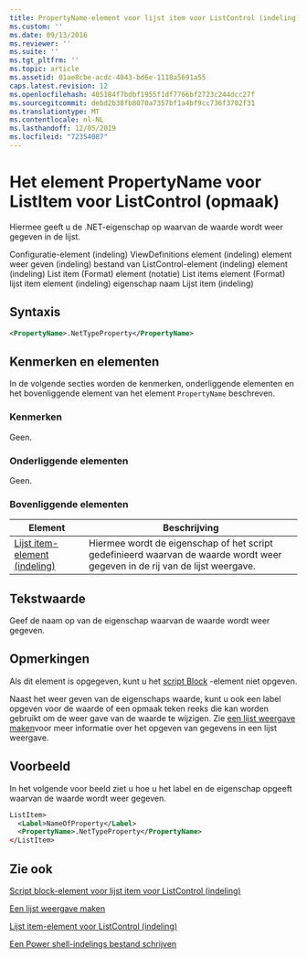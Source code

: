 ```yaml
---
title: PropertyName-element voor lijst item voor ListControl (indeling) | Microsoft Docs
ms.custom: ''
ms.date: 09/13/2016
ms.reviewer: ''
ms.suite: ''
ms.tgt_pltfrm: ''
ms.topic: article
ms.assetid: 01ae8cbe-acdc-4043-bd6e-1118a5691a55
caps.latest.revision: 12
ms.openlocfilehash: 405184f7bdbf1955f1df7766bf2723c244dcc27f
ms.sourcegitcommit: debd2b38fb8070a7357bf1a4bf9cc736f3702f31
ms.translationtype: MT
ms.contentlocale: nl-NL
ms.lasthandoff: 12/05/2019
ms.locfileid: "72354087"
---
```

# <a name="propertyname-element-for-listitem-for-listcontrol-format"></a>Het element PropertyName voor ListItem voor ListControl (opmaak)

Hiermee geeft u de .NET-eigenschap op waarvan de waarde wordt weer gegeven in de lijst.

Configuratie-element (indeling) ViewDefinitions element (indeling) element weer geven (indeling) bestand van ListControl-element (indeling) element (indeling) List item (Format) element (notatie) List items element (Format) lijst item element (indeling) eigenschap naam Lijst item (indeling)

## <a name="syntax"></a>Syntaxis

```xml
<PropertyName>.NetTypeProperty</PropertyName>
```

## <a name="attributes-and-elements"></a>Kenmerken en elementen

In de volgende secties worden de kenmerken, onderliggende elementen en het bovenliggende element van het element `PropertyName` beschreven.

### <a name="attributes"></a>Kenmerken

Geen.

### <a name="child-elements"></a>Onderliggende elementen

Geen.

### <a name="parent-elements"></a>Bovenliggende elementen

|Element|Beschrijving|
|-------------|-----------------|
|[Lijst item-element (indeling)](./listitem-element-for-listitems-for-listcontrol-format.md)|Hiermee wordt de eigenschap of het script gedefinieerd waarvan de waarde wordt weer gegeven in de rij van de lijst weergave.|

## <a name="text-value"></a>Tekstwaarde

Geef de naam op van de eigenschap waarvan de waarde wordt weer gegeven.

## <a name="remarks"></a>Opmerkingen

Als dit element is opgegeven, kunt u het [script Block](./scriptblock-element-for-listitem-for-listcontrol-format.md) -element niet opgeven.

Naast het weer geven van de eigenschaps waarde, kunt u ook een label opgeven voor de waarde of een opmaak teken reeks die kan worden gebruikt om de weer gave van de waarde te wijzigen. Zie [een lijst weergave maken](./creating-a-list-view.md)voor meer informatie over het opgeven van gegevens in een lijst weergave.

## <a name="example"></a>Voorbeeld

In het volgende voor beeld ziet u hoe u het label en de eigenschap opgeeft waarvan de waarde wordt weer gegeven.

```xml
ListItem>
  <Label>NameOfProperty</Label>
  <PropertyName>.NetTypeProperty</PropertyName>
</ListItem>

```

## <a name="see-also"></a>Zie ook

[Script block-element voor lijst item voor ListControl (indeling)](./scriptblock-element-for-listitem-for-listcontrol-format.md)

[Een lijst weergave maken](./creating-a-list-view.md)

[Lijst item-element voor ListControl (indeling)](./listitem-element-for-listitems-for-listcontrol-format.md)

[Een Power shell-indelings bestand schrijven](./writing-a-powershell-formatting-file.md)
